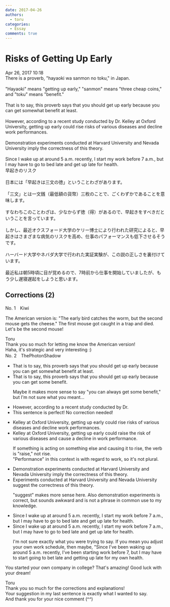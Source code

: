 ```yaml
---
date: 2017-04-26
authors:
  - toru
categories:
  - Essay
comments: true
---
```


# Risks of Getting Up Early
<div class="date">Apr 26, 2017 10:18</div>
<div id="post"><div id="body_show_ori">
There is a proverb, "hayaoki wa sanmon no toku," in Japan.<br/><br/>"Hayaoki" means "getting up early," "sanmon" means "three cheap coins," and "toku" means "benefit."<br/><br/>That is to say, this proverb says that you should get up early because you can get somewhat benefit at least.<br/><br/>However, according to a recent study conducted by Dr. Kelley at Oxford University, getting up early could rise risks of various diseases and decline work performances.<br/><br/>Demonstration experiments conducted at Harvard University and Nevada University imply the correctness of this theory.<br/><br/>Since I wake up at around 5 a.m. recently, I start my work before 7 a.m., but I may have to go to bed late and get up late for health.
</div></div>

<!-- more -->

<div id="post_ja"><div id="body_show_mo">
早起きのリスク<br/><br/>日本には「早起きは三文の徳」ということわざがあります。<br/><br/>「三文」とは一文銭（最低額の貨幣）三枚のことで、ごくわずかであることを意味します。<br/><br/>すなわちこのことわざは、少なからず徳（得）があるので、早起きをすべきだということを言っています。<br/><br/>しかし、最近オクスフォード大学のケリー博士により行われた研究によると、早起きはさまざまな病気のリスクを高め、仕事のパフォーマンスも低下させるそうです。<br/><br/>ハーバード大学やネバダ大学で行われた実証実験が、この説の正しさを裏付けています。<br/><br/>最近私は朝5時頃に目が覚めるので、7時前から仕事を開始していましたが、もう少し遅寝遅起をしようと思います。
</div></div>

## Corrections (2)
<div id="block"><div class="first_name"> No. 1　<span class="just_name">Kiwi</span></div><div id="block2">
<p class="comment_small">
 The American version is: "The early bird catches the worm, but the second mouse gets the cheese." The first mouse got caught in a trap and died. Let's be the second mouse!
</p>

</div><div class="name"><span class="just_name">Toru</span><br>
Thank you so much for letting me know the American version!<br/>Haha, it's strategic and very interesting :)
</div>
</div>
<div id="block"><div class="first_name"> No. 2　<span class="just_name">ThePhotonShadow</span></div><div id="block2">
<ul class="correction_field">
<li class="incorrect">That is to say, this proverb says that you should get up early because you can get somewhat benefit at least.</li>
<li class="corrected correct">
That is to say, this proverb says that you should get up early because you can get some benefit.
<p class="correction_comment">Maybe it makes more sense to say "you can always get some benefit," but I'm not sure what you meant...</p>
</li>
</ul>
<ul class="correction_field">
<li class="incorrect">However, according to a recent study conducted by Dr.</li>
<li class="corrected perfect">This sentence is perfect! No correction needed!</li>
</ul>
<ul class="correction_field">
<li class="incorrect">Kelley at Oxford University, getting up early could rise risks of various diseases and decline work performances.</li>
<li class="corrected correct">
Kelley at Oxford University, getting up early could raise the risk of various diseases and cause a decline in work performance.
<p class="correction_comment">If something is acting on something else and causing it to rise, the verb is "raise," not rise. <br/>"Performance" in this context is with regard to work, so it's not plural.</p>
</li>
</ul>
<ul class="correction_field">
<li class="incorrect">Demonstration experiments conducted at Harvard University and Nevada University imply the correctness of this theory.</li>
<li class="corrected correct">
Experiments conducted at Harvard University and Nevada University suggest the correctness of this theory.
<p class="correction_comment">"suggest" makes more sense here. Also demonstration experiments is correct, but sounds awkward and is not a phrase in common use to my knowledge.</p>
</li>
</ul>
<ul class="correction_field">
<li class="incorrect">Since I wake up at around 5 a.m. recently, I start my work before 7 a.m., but I may have to go to bed late and get up late for health.</li>
<li class="corrected correct">
Since I wake up at around 5 a.m. recently, I start my work before 7 a.m., but I may have to go to bed late and get up late for health.
<p class="correction_comment">I'm not sure exactly what you were trying to say. If you mean you adjust your own work schedule, then maybe, "Since I've been waking up around 5 a.m. recently, I've been starting work before 7, but I may have to start going to bet late and getting up late for my own health.</p>
</li>
</ul>
<p class="comment_small">
 You started your own company in college? That's amazing! Good luck with your dream!
</p>

</div><div class="name"><span class="just_name">Toru</span><br>
Thank you so much for the corrections and explanations!<br/>Your suggestion in my last sentence is exactly what I wanted to say.<br/>And thank you for your nice comment (^^)
</div>
</div>
